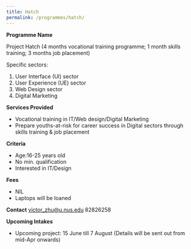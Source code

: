 ```yaml
---
title: Hatch
permalink: /programmes/hatch/
---
```


**Programme Name**

Project Hatch (4 months vocational training programme; 1 month skills training; 3 months job placement)

Specific sectors:
1. User Interface (UI) sector
2. User Experience (UE) sector
3. Web Design sector
4. Digital Marketing

**Services Provided**
* Vocational training in IT/Web design/Digital Marketing
* Prepare youths-at-risk for career success in Digital sectors through skills training & job placement

**Criteria**
* Age:16-25 years old
* No min. qualification
* Interested in IT/Design

**Fees**
* NIL
* Laptops will be loaned

**Contact**
<victor_zhu@u.nus.edu>  82826258

**Upcoming Intakes**
* Upcoming project: 15 June till 7 August (Details will be sent out from mid-Apr onwards)

